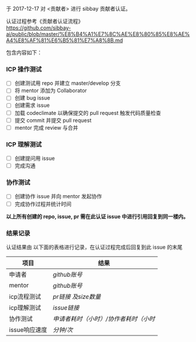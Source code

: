 <mentor> 于 2017-12-17 对 <贡献者> 进行 sibbay 贡献者认证。  

认证过程参考《贡献者认证流程》  
https://github.com/sibbay-ai/public/blob/master/%E8%B4%A1%E7%8C%AE%E8%80%85%E8%AE%A4%E8%AF%81%E6%B5%81%E7%A8%8B.md  

包含内容如下：  

### ICP 操作测试  

- [ ] 创建测试用 repo 并建立 master/develop 分支
- [ ] 将 mentor 添加为 Collaborator
- [ ] 创建 bug issue
- [ ] 创建需求 issue
- [ ] 加载 codeclimate 以确保提交的 pull request 触发代码质量检查
- [ ] 提交 commit 并提交 pull request
- [ ] mentor 完成 review 与合并

### ICP 理解测试

- [ ] 创建提问用 issue
- [ ] 完成沟通

### 协作测试

- [ ] 创建协作 issue 并向 mentor 发起协作
- [ ] 完成协作过程并统计时间

**以上所有创建的 repo, issue, pr 需在此认证 issue 中进行引用回复到同一楼内。**

### 结果记录

认证结果由 <mentor> 以下面的表格进行记录，在认证过程完成后回复到此 issue 的末尾


| 项目  | 结果  |
|---|---|
| 申请者  | _github账号_ | 
| mentor  | _github账号_ | 
| icp流程测试 | _pr链接 及size数量_| 
| icp理解测试 | _issue链接_ |
| 协作测试 | _申请者耗时（小时）/协作者耗时（小时_ |
| issue响应速度 | _分钟/次_  |
